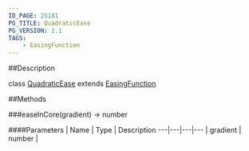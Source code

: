 ```yaml
---
ID_PAGE: 25181
PG_TITLE: QuadraticEase
PG_VERSION: 2.1
TAGS:
    - EasingFunction
---
```

##Description

class [QuadraticEase](/classes/2.2-alpha/QuadraticEase) extends [EasingFunction](/classes/2.2-alpha/EasingFunction)



##Methods

###easeInCore(gradient) &rarr; number



####Parameters
 | Name | Type | Description
---|---|---|---
 | gradient | number | 

